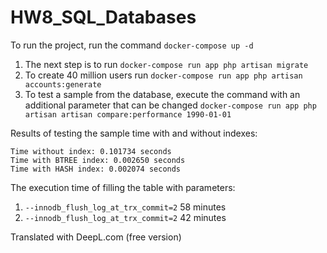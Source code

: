 # HW8_SQL_Databases

To run the project, run the command ```docker-compose up -d```

1) The next step is to run ``docker-compose run app php artisan migrate``
2) To create 40 million users run ``docker-compose run app php artisan accounts:generate``
3) To test a sample from the database, execute the command with an additional parameter that can be changed ```docker-compose run app php artisan artisan compare:performance 1990-01-01```

Results of testing the sample time with and without indexes:
```
Time without index: 0.101734 seconds
Time with BTREE index: 0.002650 seconds
Time with HASH index: 0.002074 seconds
```

The execution time of filling the table with parameters:
1) ```--innodb_flush_log_at_trx_commit=2``` 58 minutes
2) ```--innodb_flush_log_at_trx_commit=2``` 42 minutes

Translated with DeepL.com (free version)